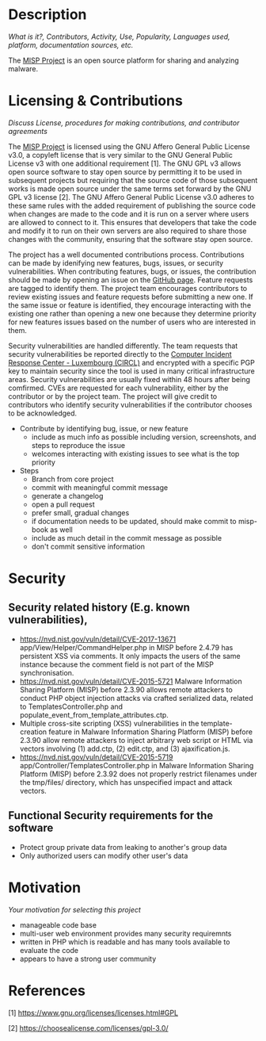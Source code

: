 # Description
*What is it?, Contributors, Activity, Use, Popularity, Languages used, platform, documentation sources, etc.*

The [MISP Project](http://www.misp-project.org/) is an open source platform for sharing and analyzing malware.

# Licensing & Contributions
*Discuss License, procedures for making contributions, and contributor agreements*

The [MISP Project](http://www.misp-project.org/) is licensed using the GNU Affero General Public License v3.0, a copyleft license that is very similar to the GNU General Public License v3 with one additional requirement [1].  The GNU GPL v3 allows open source software to stay open source by permitting it to be used in subsequent projects but requiring that the source code of those subsequent works is made open source under the same terms set forward by the GNU GPL v3 license [2].  The GNU Affero General Public License v3.0 adheres to these same rules with the added requirement of publishing the source code when changes are made to the code and it is run on a server where users are allowed to connect to it.  This ensures that developers that take the code and modify it to run on their own servers are also required to share those changes with the community, ensuring that the software stay open source.

The project has a well documented contributions process.  Contributions can be made by idenifying new features, bugs, issues, or security vulnerabilities.  When contributing features, bugs, or issues, the contribution should be made by opening an issue on the [GitHub page](https://github.com/MISP/MISP/issues).  Feature requests are tagged to identify them.  The project team encourages contributors to review existing issues and feature requests before submitting a new one.  If the same issue or feature is identified, they encourage interacting with the existing one rather than opening a new one because they determine priority for new features issues based on the number of users who are interested in them.  

Security vulnerabilities are handled differently.  The team requests that security vulnerabilities be reported directly to the [Computer Incident Response Center - Luxembourg (CIRCL)](https://www.circl.lu/contact/) and encrypted with a specific PGP key to maintain security since the tool is used in many critical infrastructure areas.  Security vulnerabilities are usually fixed within 48 hours after being comfirmed.  CVEs are requested for each vulnerability, either by the contributor or by the project team.  The project will give credit to contributors who identify security vulnerabilities if the contributor chooses to be acknowledged.

* Contribute by identifying bug, issue, or new feature
  * include as much info as possible including version, screenshots, and steps to reproduce the issue
  * welcomes interacting with existing issues to see what is the top priority
* Steps
  * Branch from core project
  * commit with meaningful commit message
  * generate a changelog
  * open a pull request
  * prefer small, gradual changes
  * if documentation needs to be updated, should make commit to misp-book as well
  * include as much detail in the commit message as possible
  * don't commit sensitive information

# Security
## Security related history (E.g. known vulnerabilities), 
* https://nvd.nist.gov/vuln/detail/CVE-2017-13671 app/View/Helper/CommandHelper.php in MISP before 2.4.79 has persistent XSS via comments. It only impacts the users of the same instance because the comment field is not part of the MISP synchronisation.
* https://nvd.nist.gov/vuln/detail/CVE-2015-5721 Malware Information Sharing Platform (MISP) before 2.3.90 allows remote attackers to conduct PHP object injection attacks via crafted serialized data, related to TemplatesController.php and populate_event_from_template_attributes.ctp.
* Multiple cross-site scripting (XSS) vulnerabilities in the template-creation feature in Malware Information Sharing Platform (MISP) before 2.3.90 allow remote attackers to inject arbitrary web script or HTML via vectors involving (1) add.ctp, (2) edit.ctp, and (3) ajaxification.js.
* https://nvd.nist.gov/vuln/detail/CVE-2015-5719 app/Controller/TemplatesController.php in Malware Information Sharing Platform (MISP) before 2.3.92 does not properly restrict filenames under the tmp/files/ directory, which has unspecified impact and attack vectors.

## Functional Security requirements for the software
* Protect group private data from leaking to another's group data
* Only authorized users can modify other user's data

# Motivation
*Your motivation for selecting this project*
* manageable code base
* multi-user web environment provides many security requiremnts
* written in PHP which is readable and has many tools available to evaluate the code
* appears to have a strong user community

# References
[1] https://www.gnu.org/licenses/licenses.html#GPL

[2] https://choosealicense.com/licenses/gpl-3.0/

